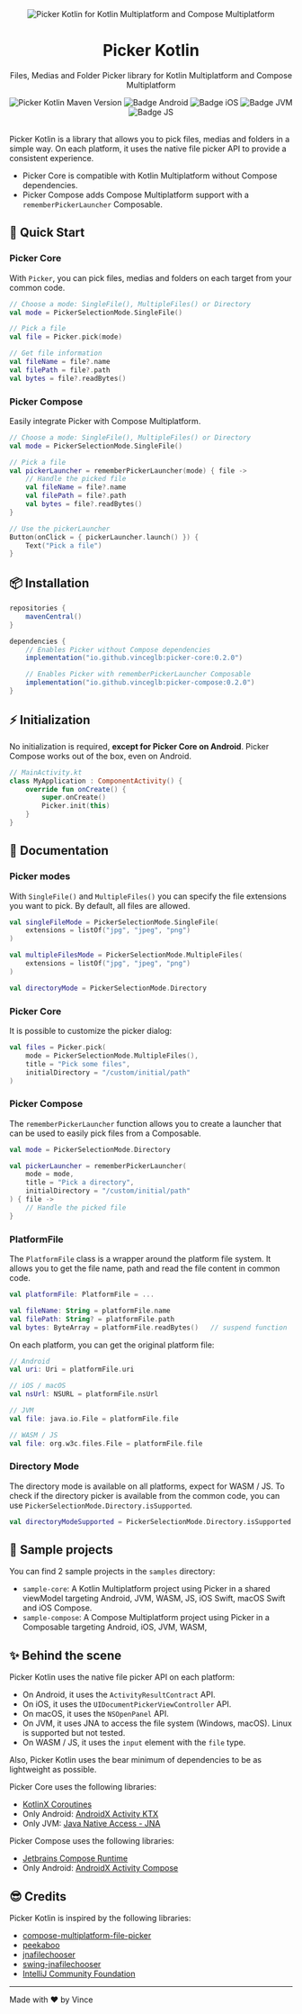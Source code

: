 <div align="center">
  <img src="https://github.com/vinceglb/PickerKotlin/assets/24540801/ef67360d-8b43-4337-adb4-b9089b0d88ce" alt="Picker Kotlin for Kotlin Multiplatform and Compose Multiplatform" />

  <br>
 
  <h1>Picker Kotlin</h1>
  <p>Files, Medias and Folder Picker library for Kotlin Multiplatform and Compose Multiplatform</p>

  <div>
    <img src="https://img.shields.io/maven-central/v/io.github.vinceglb/picker-core" alt="Picker Kotlin Maven Version" />
    <img src="https://img.shields.io/badge/Platform-Android-brightgreen.svg?logo=android" alt="Badge Android" />
		<img src="https://img.shields.io/badge/Platform-iOS%20%2F%20macOS-lightgrey.svg?logo=apple" alt="Badge iOS" />
		<img src="https://img.shields.io/badge/Platform-JVM-8A2BE2.svg?logo=openjdk" alt="Badge JVM" />
    <img src="https://img.shields.io/badge/Platform-WASM%20%2F%20JS-yellow.svg?logo=javascript" alt="Badge JS" />
  </div>

  <br>
</div>

Picker Kotlin is a library that allows you to pick files, medias and folders in a simple way. On each platform, it uses the native file picker API to provide a consistent experience.
- Picker Core is compatible with Kotlin Multiplatform without Compose dependencies.
- Picker Compose adds Compose Multiplatform support with a `rememberPickerLauncher` Composable.

## 🚀 Quick Start

### Picker Core

With `Picker`, you can pick files, medias and folders on each target from your common code.

```kotlin
// Choose a mode: SingleFile(), MultipleFiles() or Directory
val mode = PickerSelectionMode.SingleFile()

// Pick a file
val file = Picker.pick(mode)

// Get file information
val fileName = file?.name
val filePath = file?.path
val bytes = file?.readBytes()
```

### Picker Compose

Easily integrate Picker with Compose Multiplatform.

```kotlin
// Choose a mode: SingleFile(), MultipleFiles() or Directory
val mode = PickerSelectionMode.SingleFile()

// Pick a file
val pickerLauncher = rememberPickerLauncher(mode) { file ->
    // Handle the picked file
    val fileName = file?.name
    val filePath = file?.path
    val bytes = file?.readBytes()
}

// Use the pickerLauncher
Button(onClick = { pickerLauncher.launch() }) {
    Text("Pick a file")
}
```

## 📦 Installation

```gradle
repositories {
    mavenCentral()
}

dependencies {
    // Enables Picker without Compose dependencies
    implementation("io.github.vinceglb:picker-core:0.2.0")

    // Enables Picker with rememberPickerLauncher Composable
    implementation("io.github.vinceglb:picker-compose:0.2.0")
}
```

## ⚡ Initialization

No initialization is required, **except for Picker Core on Android**. Picker Compose works out of the box, even on Android.

```kotlin
// MainActivity.kt
class MyApplication : ComponentActivity() {
    override fun onCreate() {
        super.onCreate()
        Picker.init(this)
    }
}
```
## 📖 Documentation

### Picker modes

With `SingleFile()` and `MultipleFiles()` you can specify the file extensions you want to pick. By default, all files are allowed.

```kotlin
val singleFileMode = PickerSelectionMode.SingleFile(
    extensions = listOf("jpg", "jpeg", "png")
)

val multipleFilesMode = PickerSelectionMode.MultipleFiles(
    extensions = listOf("jpg", "jpeg", "png")
)

val directoryMode = PickerSelectionMode.Directory
```

### Picker Core

It is possible to customize the picker dialog:

```kotlin
val files = Picker.pick(
    mode = PickerSelectionMode.MultipleFiles(),
    title = "Pick some files",
    initialDirectory = "/custom/initial/path"
)
```

### Picker Compose

The `rememberPickerLauncher` function allows you to create a launcher that can be used to easily pick files from a Composable.

```kotlin
val mode = PickerSelectionMode.Directory

val pickerLauncher = rememberPickerLauncher(
    mode = mode,
    title = "Pick a directory",
    initialDirectory = "/custom/initial/path"
) { file ->
    // Handle the picked file
}
```

### PlatformFile

The `PlatformFile` class is a wrapper around the platform file system. It allows you to get the file name, path and read the file content in common code.

```kotlin
val platformFile: PlatformFile = ...

val fileName: String = platformFile.name
val filePath: String? = platformFile.path
val bytes: ByteArray = platformFile.readBytes()   // suspend function
```

On each platform, you can get the original platform file:

```kotlin
// Android
val uri: Uri = platformFile.uri

// iOS / macOS
val nsUrl: NSURL = platformFile.nsUrl

// JVM
val file: java.io.File = platformFile.file

// WASM / JS
val file: org.w3c.files.File = platformFile.file
```

### Directory Mode

The directory mode is available on all platforms, expect for WASM / JS. To check if the directory picker is available from the common code, you can use `PickerSelectionMode.Directory.isSupported`.

```kotlin
val directoryModeSupported = PickerSelectionMode.Directory.isSupported
```

## 🌱 Sample projects

You can find 2 sample projects in the `samples` directory:
- `sample-core`: A Kotlin Multiplatform project using Picker in a shared viewModel targeting Android, JVM, WASM, JS, iOS Swift, macOS Swift and iOS Compose.
- `sample-compose`: A Compose Multiplatform project using Picker in a Composable targeting Android, iOS, JVM, WASM, 

## ✨ Behind the scene

Picker Kotlin uses the native file picker API on each platform:

- On Android, it uses the `ActivityResultContract` API.
- On iOS, it uses the `UIDocumentPickerViewController` API.
- On macOS, it uses the `NSOpenPanel` API.
- On JVM, it uses JNA to access the file system (Windows, macOS). Linux is supported but not tested.
- On WASM / JS, it uses the `input` element with the `file` type.

Also, Picker Kotlin uses the bear minimum of dependencies to be as lightweight as possible. 

Picker Core uses the following libraries:
- [KotlinX Coroutines](https://github.com/Kotlin/kotlinx.coroutines)
- Only Android: [AndroidX Activity KTX](https://developer.android.com/jetpack/androidx/releases/activity)
- Only JVM: [Java Native Access - JNA](https://github.com/java-native-access/jna/tree/master)

Picker Compose uses the following libraries:
- [Jetbrains Compose Runtime](https://github.com/JetBrains/compose-multiplatform)
- Only Android: [AndroidX Activity Compose](https://developer.android.com/jetpack/androidx/releases/activity)

## 😎 Credits

Picker Kotlin is inspired by the following libraries:

- [compose-multiplatform-file-picker](https://github.com/Wavesonics/compose-multiplatform-file-picker)
- [peekaboo](https://github.com/onseok/peekaboo)
- [jnafilechooser](https://github.com/steos/jnafilechooser)
- [swing-jnafilechooser](https://github.com/DJ-Raven/swing-jnafilechooser)
- [IntelliJ Community Foundation](https://github.com/JetBrains/intellij-community/blob/master/platform/util/ui/src/com/intellij/ui/mac/foundation/Foundation.java)

---

Made with ❤️ by Vince
